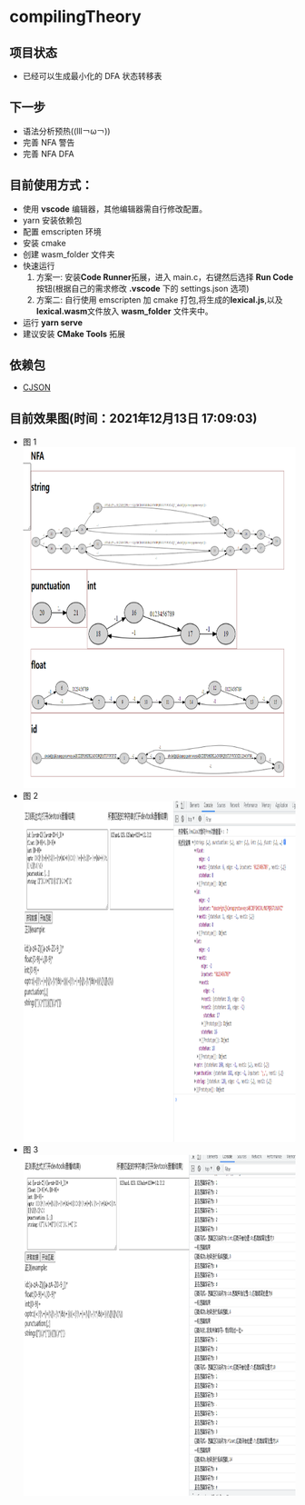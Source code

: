 # compilingTheory

## 项目状态

-   已经可以生成最小化的 DFA 状态转移表

## 下一步

-   语法分析预热((lll￢ω￢))
-   完善 NFA 警告
-   完善 NFA DFA

## 目前使用方式：

-   使用 **vscode** 编辑器，其他编辑器需自行修改配置。
-   yarn 安装依赖包
-   配置 emscripten 环境
-   安装 cmake
-   创建 wasm_folder 文件夹
-   快速运行
    1. 方案一: 安装**Code Runner**拓展，进入 main.c，右键然后选择 **Run Code** 按钮(根据自己的需求修改 **.vscode** 下的 settings.json 选项)
    2. 方案二: 自行使用 emscripten 加 cmake 打包,将生成的**lexical.js**,以及**lexical.wasm**文件放入 **wasm_folder** 文件夹中。
-   运行 **yarn serve**
-   建议安装 **CMake Tools** 拓展

## 依赖包

-   [CJSON](https://github.com/DaveGamble/cJSON)

## 目前效果图(时间：2021年12月13日 17:09:03)

-   图 1
    [<img height="600" width="800" src="./example_image/nfa_dot.PNG"/>](./example_image/nfa_dot.PNG)
-   图 2
    [<img height="600" width="800" src="./example_image/1.PNG"/>](./example_image/1.PNG)
-   图 3
    [<img height="600" width="800" src="./example_image/2.PNG"/>](./example_image/2.PNG)
